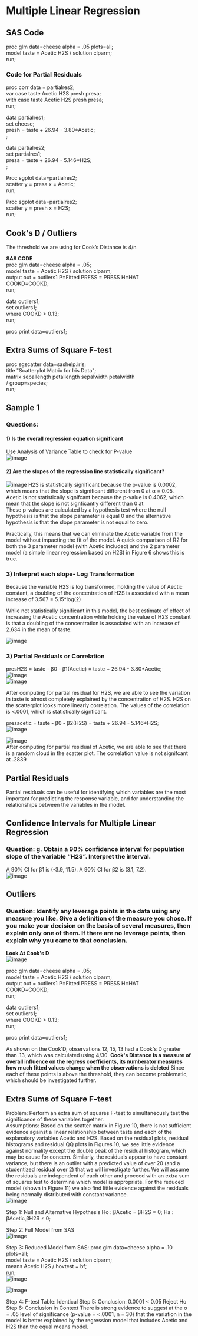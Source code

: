 # Multiple Linear Regression

## SAS Code
proc glm data=cheese alpha = .05 plots=all;  
model taste = Acetic H2S / solution clparm;  
run;

### Code for Partial Residuals
proc corr data = partialres2;  
var case taste Acetic H2S presh presa;  
with case taste Acetic H2S presh presa;  
run;  

data partialres1;  
set cheese;  
presh = taste + 26.94 - 3.80*Acetic;  
;  

data partialres2;  
set partialres1;  
presa = taste + 26.94 - 5.146*H2S;  
;  

Proc sgplot data=partialres2;  
scatter y = presa x = Acetic;  
run;  

Proc sgplot data=partialres2;  
scatter y = presh x = H2S;  
run;  

## Cook's D / Outliers
The threshold we are using for Cook’s Distance is 4/n

**SAS CODE**  
proc glm data=cheese alpha = .05;  
model taste = Acetic H2S / solution clparm;      
output out = outliers1 P=Fitted PRESS = PRESS H=HAT  
COOKD=COOKD;  
run;  

data outliers1;  
set outliers1;  
where COOKD > 0.13;  
run;  

proc print data=outliers1;  

## Extra Sums of Square F-test
proc sgscatter data=sashelp.iris;  
  title "Scatterplot Matrix for Iris Data";  
  matrix sepallength petallength sepalwidth petalwidth  
         / group=species;  
run;  

## Sample 1  
### Questions:

#### 1) Is the overall regression equation significant  
Use Analysis of Variance Table to check for P-value  
![image](https://user-images.githubusercontent.com/110003333/206790891-91d0b1fc-0c3f-46d5-a5ef-c96d6938bfdb.png)


#### 2) Are the slopes of the regression line statistically significant?  
![image](https://user-images.githubusercontent.com/110003333/206791076-2ab32959-100f-4466-b4c8-97c89a29b378.png)
H2S is statistically significant because the p-value is 0.0002, which means that the slope is significant different from 0 at α = 0.05.  
Acetic is not statistically signifcant because the p-value is 0.4062, which mean that the slope is not signficantly different than 0 at   
These p-values are calculated by a hypothesis test where the null hypothesis is that the slope parameter is equal 0 and the alternative hypothesis is that the slope parameter is not equal to zero.   

Practically, this means that we can eliminate the Acetic variable from the model without impacting the fit of the model.  A quick comparison of R2 for both the 3 parameter model (with Acetic included) and the 2 parameter model (a simple linear regression based on H2S) in Figure 6 shows this is true.  

### 3) Interpret each slope- Log Transformation  
Because the variable H2S is log transformed, holding the value of Aectic constant, a doubling of the concentration of H2S is associated with a mean increase of 3.567 =  5.15*log(2)  

While not statistically significant in this model, the best estimate of effect of increasing the Acetic concentration while holding the value of H2S constant is that a doubling of the concentration is associated with an increase of 2.634 in the mean of taste.  

![image](https://user-images.githubusercontent.com/110003333/206798452-de275ab0-6d50-463c-8875-f3db083d8593.png)  


### 3) Partial Residuals or Correlation  

presH2S = taste - β0 - β1(Acetic) = taste + 26.94 - 3.80*Acetic;  
![image](https://user-images.githubusercontent.com/110003333/206802497-cddab16c-1ef4-4c14-9583-81ef1ee53cd1.png)  
![image](https://user-images.githubusercontent.com/110003333/206802777-7d32a8b4-6a83-4fd4-8605-efb322803ae1.png)

After computing for partial residual for H2S, we are able to see the variation in taste is almost completely explained by the concentration of H2S. H2S on the scatterplot looks more linearly correlation. The values of the correlation is <.0001, which is statistically signficant.

presacetic = taste - β0 - β2(H2S) = taste + 26.94 - 5.146*H2S;  
![image](https://user-images.githubusercontent.com/110003333/206802795-c49384ee-d147-41f4-aef8-b9ad3dfe9164.png)  

![image](https://user-images.githubusercontent.com/110003333/206802698-3be2267b-602a-4269-b5d2-f0aa4be78289.png)  
After computing for partial residual of Acetic, we are able to see that there is a random cloud in the scatter plot. The correlation value is not signifcant at .2839

## Partial Residuals  
Partial residuals can be useful for identifying which variables are the most important for predicting the response variable, and for understanding the relationships between the variables in the model.

## Confidence Intervals for Multiple Linear Regression

### Question: g.	Obtain a 90% confidence interval for population slope of the variable “H2S”. Interpret the interval.    
A 90% CI for β1 is (-3.9, 11.5). A 90% CI for β2 is (3.1, 7.2).  
![image](https://user-images.githubusercontent.com/110003333/206803578-f9730efd-7709-49e9-90c4-a620addb2783.png)

## Outliers
### Question: Identify any leverage points in the data using any measure you like. Give a definition of the measure you chose. If you make your decision on the basis of several measures, then explain only one of them. If there are no leverage points, then explain why you came to that conclusion.  

**Look At Cook's D**  
![image](https://user-images.githubusercontent.com/110003333/206803760-bedd473d-101c-4545-9f6f-435e0e029326.png)

proc glm data=cheese alpha = .05;  
model taste = Acetic H2S / solution clparm;      
output out = outliers1 P=Fitted PRESS = PRESS H=HAT  
COOKD=COOKD;  
run;  

data outliers1;  
set outliers1;  
where COOKD > 0.13;  
run;  

proc print data=outliers1;  

As shown on the Cook'D, observations 12, 15, 13 had a Cook's D greater than .13, which was calculated using 4/30. **Cook's Distance is a measure of overall influence on the regress coefficients, its numberator measures how much fitted values change when the observations is deleted** Since each of these points is above the threshold, they can become problematic, which should be investigated further. 

## Extra Sums of Square F-test
Problem:  Perform an extra sum of squares F-test to simultaneously test the significance of these variables together.  
Assumptions: Based on the scatter matrix in Figure 10, there is not sufficient evidence against a linear relationship between taste and each of the explanatory variables Acetic and H2S. Based on the residual plots, residual histograms and residual QQ plots in Figures 10, we see little evidence against normality except the double peak of the residual histogram, which may be cause for concern.  Similarly, the residuals appear to have constant variance, but there is an outlier with a predicted value of over 20 (and a studentized residual over 2) that we will investigate further.  We will assume the residuals are independent of each other and proceed with an extra sum of squares test to determine which model is appropriate. For the reduced model (shown in Figure 11) we also find little evidence against the residuals being normally distributed with constant variance.  
![image](https://user-images.githubusercontent.com/110003333/206805186-4ca0e2a4-4b96-4f8c-a956-a9a3cdae37c4.png)

Step 1: Null and Alternative Hypothesis
Ho : βAcetic = βH2S = 0;
Ha : βAcetic,βH2S  ≠ 0;

Step 2: Full Model from SAS  
![image](https://user-images.githubusercontent.com/110003333/206805535-48ada604-8159-413c-803b-ed1958f02f1e.png)  

Step 3: Reduced Model from SAS:
proc glm data=cheese alpha = .10 plots=all;    
model taste = Acetic H2S / solution clparm;   
means Acetic H2S / hovtest = bf;   
run;  
![image](https://user-images.githubusercontent.com/110003333/206806031-7f9f05fa-3669-4819-8cfa-1b6e64ae9684.png)

![image](https://user-images.githubusercontent.com/110003333/206805938-319aa9af-7e56-4a52-8ef2-e5a653eb01e0.png)

Step 4: F-test Table: Identical
Step 5: Conclusion: 0.0001 < 0.05 Reject Ho
Step 6: Conclusion in Context
There is strong evidence to suggest at the α = .05 level of significance (p-value = <.0001, n = 30) that the variation in the model is better explained by the regression model that includes Acetic and H2S than the equal means model.  

